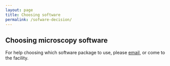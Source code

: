 ```yaml
---
layout: page
title: Choosing software
permalink: /sofware-decision/
---
```


## Choosing microscopy software
 
For help choosing which software package to use, please <a href='mailto:adam.tyson@icr.ac.uk'>email</a>, or come to the facility.


